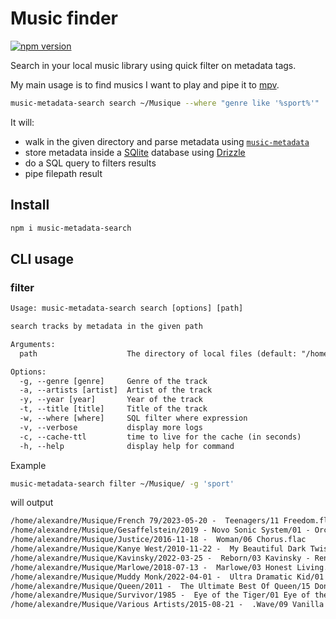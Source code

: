 # Music finder

[![npm version](https://badge.fury.io/js/music-metadata-search.svg)](https://badge.fury.io/js/music-metadata-search)

Search in your local music library using quick filter on metadata tags.

My main usage is to find musics I want to play and pipe it to [mpv](https://mpv.io/).

```sh
music-metadata-search search ~/Musique --where "genre like '%sport%'" | mpv --playlist=-
```

It will:

- walk in the given directory and parse metadata using [`music-metadata`](https://github.com/borewit/music-metadata)
- store metadata inside a [SQlite](https://www.sqlite.org/) database using [Drizzle](https://github.com/drizzle-team/drizzle-orm)
- do a SQL query to filters results
- pipe filepath result

## Install

```sh
npm i music-metadata-search
```

## CLI usage

### filter

```txt
Usage: music-metadata-search search [options] [path]

search tracks by metadata in the given path

Arguments:
  path                    The directory of local files (default: "/home/alexandre/github/madeindjs/music-playlist-generator")

Options:
  -g, --genre [genre]     Genre of the track
  -a, --artists [artist]  Artist of the track
  -y, --year [year]       Year of the track
  -t, --title [title]     Title of the track
  -w, --where [where]     SQL filter where expression
  -v, --verbose           display more logs
  -c, --cache-ttl         time to live for the cache (in seconds)
  -h, --help              display help for command
```

Example

```sh
music-metadata-search filter ~/Musique/ -g 'sport'
```

will output

```txt
/home/alexandre/Musique/French 79/2023-05-20 -  Teenagers/11 Freedom.flac
/home/alexandre/Musique/Gesaffelstein/2019 - Novo Sonic System/01 - Orck.flac
/home/alexandre/Musique/Justice/2016-11-18 -  Woman/06 Chorus.flac
/home/alexandre/Musique/Kanye West/2010-11-22 -  My Beautiful Dark Twisted Fantasy/03 Kanye West - Power.flac
/home/alexandre/Musique/Kavinsky/2022-03-25 -  Reborn/03 Kavinsky - Renegade (feat. Cautious Clay).flac
/home/alexandre/Musique/Marlowe/2018-07-13 -  Marlowe/03 Honest Living.flac
/home/alexandre/Musique/Muddy Monk/2022-04-01 -  Ultra Dramatic Kid/01 Intro.flac
/home/alexandre/Musique/Queen/2011 -  The Ultimate Best Of Queen/15 Don’t Stop Me Now.mp3
/home/alexandre/Musique/Survivor/1985 -  Eye of the Tiger/01 Eye of the Tiger.mp3
/home/alexandre/Musique/Various Artists/2015-08-21 -  .Wave/09 Vanilla - Shutterbugg.mp3
```
